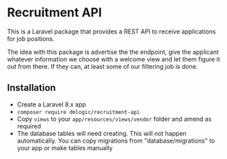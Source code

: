 # Recruitment API

This is a Laravel package that provides a REST API to receive applications for job positions.

The idea with this package is advertise the the endpoint, give the applicant whatever information we choose with a welcome view and let them figure it out from there. If they can, at least some of our filtering job is done.

## Installation

* Create a Laravel 8.x app
* `composer require dmlogic/recruitment-api`
* Copy `views` to your `app/resources/views/vendor` folder and amend as required
* The database tables will need creating. This will not happen automatically. You can copy migrations from "database/migrations" to your app or make tables manually
